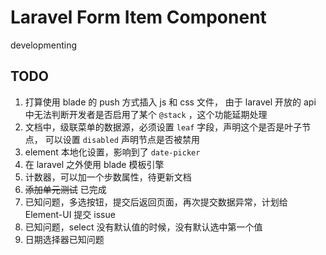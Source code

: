 # Laravel Form Item Component

developmenting

## TODO

1. 打算使用 blade 的 push 方式插入 js 和 css 文件，
由于 laravel 开放的 api 中无法判断开发者是否启用了某个 `@stack` ，这个功能延期处理
2. 文档中，级联菜单的数据源，必须设置 `leaf` 字段，声明这个是否是叶子节点，
可以设置 `disabled` 声明节点是否被禁用
3. element 本地化设置，影响到了 `date-picker`
4. 在 laravel 之外使用 blade 模板引擎
5. 计数器，可以加一个步数属性，待更新文档
6. ~~添加单元测试~~ 已完成
7. 已知问题，多选按钮，提交后返回页面，再次提交数据异常，计划给 Element-UI 提交 issue
8. 已知问题，select 没有默认值的时候，没有默认选中第一个值
9. 日期选择器已知问题